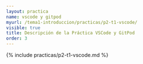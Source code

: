 ```yaml
---
layout: practica
name: vscode y gitpod
myurl: /tema1-introduccion/practicas/p2-t1-vscode/
visible: true
title: Descripción de la Práctica VSCode y GitPod   
order: 3
---
```



{% include practicas/p2-t1-vscode.md %}
